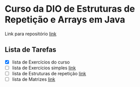# Curso da DIO de Estruturas de Repetição e Arrays em Java

Link para repositório [link](https://github.com/cami-la/loops-e-arrays)

## Lista de Tarefas
- [x] lista de Exercícios do curso
- [ ] lista de Exercícios simples [link](https://wiki.python.org.br/ExerciciosListas)
- [ ] lista de Estruturas de repetição [link](https://wiki.python.org.br/EstruturaDeRepeticao)
- [ ] lista de Matrizes [link](https://pt.slideshare.net/slideshow/curso-java-basico-exercicios-aula-20/47027493)